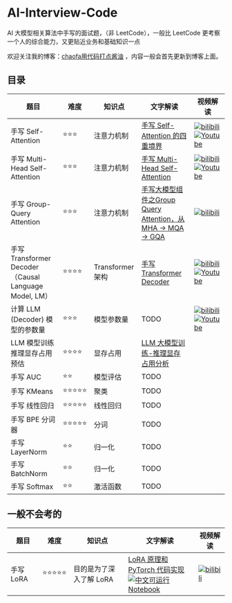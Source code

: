 # AI-Interview-Code
AI 大模型相关算法中手写的面试题，（非 LeetCode），一般比 LeetCode 更考察一个人的综合能力，又更贴近业务和基础知识一点

欢迎关注我的博客：[chaofa用代码打点酱油](https://bruceyuan.com/) ，内容一般会首先更新到博客上面。

## 目录

| 题目 | 难度 | 知识点 | 文字解读 | 视频解读 |
| ---- | ---- | ---- | ---- | ---- |
| 手写 Self-Attention | ⭐⭐⭐ | 注意力机制 | [手写 Self-Attention 的四重境界](https://bruceyuan.com/hands-on-code/from-self-attention-to-multi-head-self-attention.html#%E9%9D%A2%E8%AF%95%E5%86%99%E6%B3%95-%E5%AE%8C%E6%95%B4%E7%89%88-%E6%B3%A8%E6%84%8F%E6%B3%A8%E9%87%8A) |  [![bilibili](https://img.shields.io/badge/dynamic/json?label=views&style=social&logo=bilibili&query=data.stat.view&url=https%3A%2F%2Fapi.bilibili.com%2Fx%2Fweb-interface%2Fview%3Fbvid%3DBV19YbFeHETz)](https://www.bilibili.com/video/BV19YbFeHETz/)<br />[![Youtube](https://img.shields.io/youtube/views/d_jwwnYCzIg?style=social)](https://www.youtube.com/watch?v=d_jwwnYCzIg)  |
| 手写 Multi-Head Self-Attention | ⭐⭐⭐ | 注意力机制 | [手写 Multi-Head Self-Attention](https://bruceyuan.com/hands-on-code/from-self-attention-to-multi-head-self-attention.html#%E9%9D%A2%E8%AF%95%E5%86%99%E6%B3%95-%E5%AE%8C%E6%95%B4%E7%89%88-%E6%B3%A8%E6%84%8F%E6%B3%A8%E9%87%8A) | [![bilibili](https://img.shields.io/badge/dynamic/json?label=views&style=social&logo=bilibili&query=data.stat.view&url=https%3A%2F%2Fapi.bilibili.com%2Fx%2Fweb-interface%2Fview%3Fbvid%3DBV19mxdeBEbu)](https://www.bilibili.com/video/BV19mxdeBEbu/)<br />[![Youtube](https://img.shields.io/youtube/views/SsWxatYLB-s?style=social)](https://www.youtube.com/watch?v=SsWxatYLB-s) |
| 手写 Group-Query Attention | ⭐⭐⭐ | 注意力机制 | [手写大模型组件之Group Query Attention，从 MHA -> MQA -> GQA](https://bruceyuan.com/hands-on-code/hands-on-group-query-attention-and-multi-query-attention.html) | [![bilibili](https://img.shields.io/badge/dynamic/json?label=views&style=social&logo=bilibili&query=data.stat.view&url=https%3A%2F%2Fapi.bilibili.com%2Fx%2Fweb-interface%2Fview%3Fbvid%3DBV1ZmqpYfEGY)](https://www.bilibili.com/video/BV1ZmqpYfEGY/)<br />|
| 手写 Transformer Decoder（Causal Language Model, LM）| ⭐⭐⭐⭐ | Transformer 架构 | [手写 Transformer Decoder](https://bruceyuan.com/hands-on-code/hands-on-causallm-decoder.html) | [![bilibili](https://img.shields.io/badge/dynamic/json?label=views&style=social&logo=bilibili&query=data.stat.view&url=https%3A%2F%2Fapi.bilibili.com%2Fx%2Fweb-interface%2Fview%3Fbvid%3DBV1Nh1QYCEsS)](https://www.bilibili.com/video/BV1Nh1QYCEsS/)<br />[![Youtube](https://img.shields.io/youtube/views/yzEotGJaQ74?style=social)](https://www.youtube.com/watch?v=yzEotGJaQ74)  |
| 计算 LLM (Decoder) 模型的参数量 | ⭐⭐⭐ | 模型参数量 | TODO | [![bilibili](https://img.shields.io/badge/dynamic/json?label=views&style=social&logo=bilibili&query=data.stat.view&url=https%3A%2F%2Fapi.bilibili.com%2Fx%2Fweb-interface%2Fview%3Fbvid%3DBV1Zw4ue2ELg)](https://www.bilibili.com/video/BV1Zw4ue2ELg/)<br />[![Youtube](https://img.shields.io/youtube/views/q5quYPt2z5s?style=social)](https://www.youtube.com/watch?v=q5quYPt2z5s)  |
| LLM 模型训练推理显存占用预估 | ⭐⭐⭐⭐ | 显存占用 | [LLM 大模型训练-推理显存占用分析](https://bruceyuan.com/post/llm-train-infer-memoery-usage-calculation.html) |  |
| 手写 AUC | ⭐⭐ | 模型评估 | TODO |  |
| 手写 KMeans | ⭐⭐⭐⭐⭐ | 聚类 | TODO |  |
| 手写 线性回归 | ⭐⭐⭐⭐⭐ | 线性回归 | TODO |  |
| 手写 BPE 分词器 | ⭐⭐⭐⭐⭐ | 分词 | TODO |  |
| 手写 LayerNorm | ⭐⭐ | 归一化 | TODO |  |
| 手写 BatchNorm | ⭐⭐ | 归一化 | TODO |  |
| 手写 Softmax | ⭐⭐ | 激活函数 | TODO |  |

## 一般不会考的
| 题目 | 难度 | 知识点 | 文字解读 | 视频解读 |
| ---- | ---- | ---- | ---- | ---- |
| 手写 LoRA | ⭐⭐⭐⭐⭐ | 目的是为了深入了解 LoRA | [LoRA 原理和 PyTorch 代码实现](https://bruceyuan.com/hands-on-code/hands-on-lora.html) <br/> [![中文可运行 Notebook](https://img.shields.io/badge/可运行notebook-openbayes-pink)](https://openbayes.com/console/bbruceyuan/containers/OPg9Oo99ET6) | [![bilibili](https://img.shields.io/badge/dynamic/json?label=views&style=social&logo=bilibili&query=data.stat.view&url=https%3A%2F%2Fapi.bilibili.com%2Fx%2Fweb-interface%2Fview%3Fbvid%3DBV1fHmkYyE2w)](https://www.bilibili.com/video/BV1fHmkYyE2w/)<br /> |